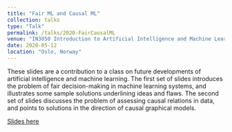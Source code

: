 ```yaml
---
title: "Fair ML and Causal ML"
collection: talks
type: "Talk"
permalink: /talks/2020-FairCausalML
venue: "IN3050 Introduction to Artificial Intelligence and Machine Learning, University of Oslo"
date: 2020-05-12
location: "Oslo, Norway"
---
```


These slides are a contribution to a class on future developments of artificial intelligence and machine learning. The first set of slides introduces the problem of fair decision-making in machine learning systems, and illustrates some sample solutions underlining ideas and flaws. The second set of slides discusses the problem of assessing causal relations in data, and points to solutions in the direction of causal graphical models.

[Slides here](FCML.pdf)
